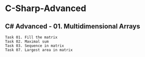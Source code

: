 # C-Sharp-Advanced

## C# Advanced - 01. Multidimensional Arrays</br>
    Task 01. Fill the matrix
    Task 02. Maximal sum
    Task 03. Sequence in matrix
    Task 07. Largest area in matrix
    
